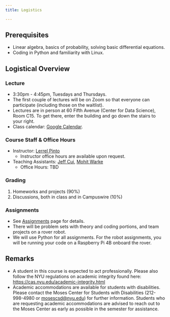 ```yaml
---
title: Logistics

---
```

## Prerequisites
- Linear algebra, basics of probability, solving basic differential equations.
- Coding in Python and familiarity with Linux.

## Logistical Overview

### Lecture
- 3:30pm - 4:45pm, Tuesdays and Thursdays.
- The first couple of lectures will be on Zoom so that everyone can participate (including those on the waitlist).
- Lectures are in person at 60 Fifth Avenue (Center for Data Science), Room C15. To get there, enter the building and go down the stairs to your right.
- Class calendar: [Google Calendar](https://calendar.google.com/calendar/u/0?cid=Y18yZjYyYTEyY2Y0YTRjZjdlZjU4NjI4NmY4YTUxMzdkZmU2OWJiZjgyMzRiNjJiNGQyMGU3MWI5ZTY2NjhmOTExQGdyb3VwLmNhbGVuZGFyLmdvb2dsZS5jb20).

### Course Staff & Office Hours
- Instructor: [Lerrel Pinto](https://www.lerrelpinto.com/)
  - Instructor office hours are available upon request.
- Teaching Assistants: [Jeff Cui](https://jeffcui.com/), [Mohit Warke](./)
  - Office Hours: TBD

### Grading
1. Homeworks and projects (90%)
2. Discussions, both in class and in Campuswire (10%)

### Assignments
- See [Assignments](/assignments) page for details.
- There will be problem sets with theory and coding portions, and team projects on a rover robot.
- We will use Python for all assignments. For the robot assignments, you will be running your code on a Raspberry Pi 4B onboard the rover.

## Remarks
- A student in this course is expected to act professionally. Please also follow the NYU regulations on academic integrity found here: https://cas.nyu.edu/academic-integrity.html
- Academic accommodations are available for students with disabilities. Please contact the Moses Center for Students with Disabilities (212-998-4980 or mosescsd@nyu.edu) for further information. Students who are requesting academic accommodations are advised to reach out to the Moses Center as early as possible in the semester for assistance.
